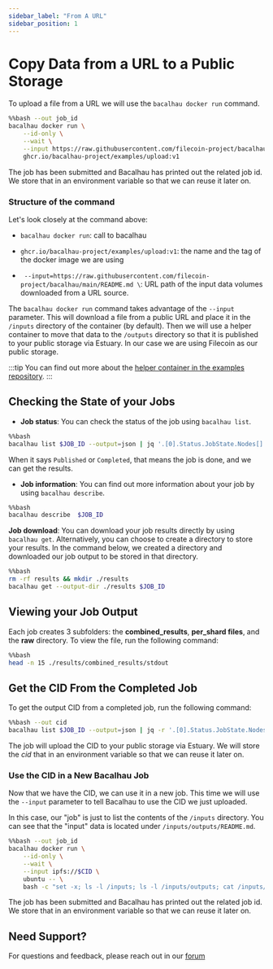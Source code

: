 ```yaml
---
sidebar_label: "From A URL"
sidebar_position: 1
---
```

# Copy Data from a URL to a Public Storage

To upload a file from a URL we will use the `bacalhau docker run` command.

```bash
%%bash --out job_id
bacalhau docker run \
    --id-only \
    --wait \
    --input https://raw.githubusercontent.com/filecoin-project/bacalhau/main/README.md \
    ghcr.io/bacalhau-project/examples/upload:v1
```

The job has been submitted and Bacalhau has printed out the related job id. We store that in an environment variable so that we can reuse it later on.

### Structure of the command

Let's look closely at the command above:

* `bacalhau docker run`: call to bacalhau 

* `ghcr.io/bacalhau-project/examples/upload:v1`: the name and the tag of the docker image we are using

* ` --input=https://raw.githubusercontent.com/filecoin-project/bacalhau/main/README.md \`: URL path of the input data volumes downloaded from a URL source. 

The `bacalhau docker run` command takes advantage of the `--input` parameter. This will download a file from a public URL and place it in the `/inputs` directory of the container (by default). Then we will use a helper container to move that data to the `/outputs` directory so that it is published to your public storage via Estuary. In our case we are using Filecoin as our public storage.

:::tip
You can find out more about the [helper container in the examples repository](https://github.com/bacalhau-project/examples/tree/main/tools/upload).
:::

## Checking the State of your Jobs

- **Job status**: You can check the status of the job using `bacalhau list`.

```bash
%%bash
bacalhau list $JOB_ID --output=json | jq '.[0].Status.JobState.Nodes[] | .Shards."0" | select(.RunOutput)'
```

When it says `Published` or `Completed`, that means the job is done, and we can get the results.

- **Job information**: You can find out more information about your job by using `bacalhau describe`.

```bash
%%bash
bacalhau describe  $JOB_ID 
```

**Job download**: You can download your job results directly by using `bacalhau get`. Alternatively, you can choose to create a directory to store your results. In the command below, we created a directory and downloaded our job output to be stored in that directory.

```bash
%%bash
rm -rf results && mkdir ./results
bacalhau get --output-dir ./results $JOB_ID 
```

## Viewing your Job Output

Each job creates 3 subfolders: the **combined_results**, **per_shard files**, and the **raw** directory. To view the file, run the following command:

```bash
%%bash
head -n 15 ./results/combined_results/stdout
```

## Get the CID From the Completed Job

To get the output CID from a completed job, run the following command:

```bash
%%bash --out cid
bacalhau list $JOB_ID --output=json | jq -r '.[0].Status.JobState.Nodes[] | .Shards."0".PublishedResults | select(.CID) | .CID'
```
The job will upload the CID to your public storage via Estuary. We will store the _cid_ that in an environment variable so that we can reuse it later on.

### Use the CID in a New Bacalhau Job

Now that we have the CID, we can use it in a new job. This time we will use the `--input` parameter to tell Bacalhau to use the CID we just uploaded.

In this case, our "job" is just to list the contents of the `/inputs` directory. You can see that the "input" data is located under `/inputs/outputs/README.md`.


```bash
%%bash --out job_id
bacalhau docker run \
    --id-only \
    --wait \
    --input ipfs://$CID \
    ubuntu -- \
    bash -c "set -x; ls -l /inputs; ls -l /inputs/outputs; cat /inputs/outputs/README.md"
```

The job has been submitted and Bacalhau has printed out the related job id. We store that in an environment variable so that we can reuse it later on.


## Need Support?

For questions and feedback, please reach out in our [forum](https://github.com/filecoin-project/bacalhau/discussions)
